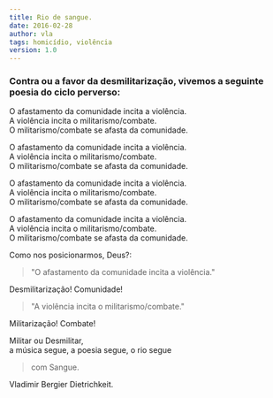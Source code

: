 ```yaml
---
title: Rio de sangue.
date: 2016-02-28
author: vla
tags: homicídio, violência
version: 1.0
---
```


### Contra ou a favor da desmilitarização, vivemos a seguinte poesia do ciclo perverso:

O afastamento da comunidade incita a violência. <br/> A violência incita o militarismo/combate. <br/> O militarismo/combate se afasta da comunidade. 

O afastamento da comunidade incita a violência. <br/> A violência incita o militarismo/combate. <br/> O militarismo/combate se afasta da comunidade. 

O afastamento da comunidade incita a violência. <br/> A violência incita o militarismo/combate. <br/> O militarismo/combate se afasta da comunidade. 

O afastamento da comunidade incita a violência. <br/> A violência incita o militarismo/combate. <br/> O militarismo/combate se afasta da comunidade. 

Como nos posicionarmos, Deus?:

> "O afastamento da comunidade incita a violência." 

Desmilitarização! Comunidade!

> "A violência incita o militarismo/combate." 

Militarização! Combate!

Militar ou Desmilitar, <br/> a música segue, a poesia segue, o rio segue 

> com Sangue.

Vladimir Bergier Dietrichkeit.

